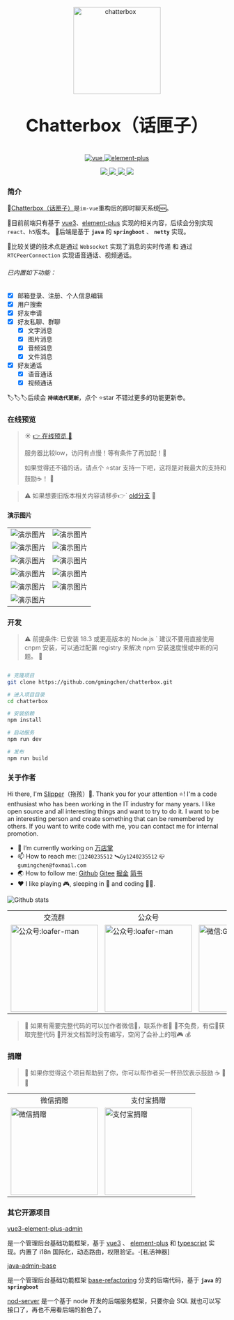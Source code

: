 <p align="center">
  <a href="https://chatterbox.gumingchen.icu">
    <img src="https://chatterbox.gumingchen.icu/resource/static/logo-black.png" alt="chatterbox" width="200px">
  </a>
</p>

<h1>
  <p align="center" style="font-size:40px;font-weight: bold">
    Chatterbox（话匣子）
  </p>
</h1>


<p align="center">
  <a href="https://github.com/vuejs/vue-next">
    <img src="https://img.shields.io/badge/vue-3.x-brightgreen.svg" alt="vue">
  </a>
  <a href="https://github.com/element-plus/element-plus">
    <img src="https://img.shields.io/badge/element--plus-2.x-brightgreen.svg" alt="element-plus">
  </a>
</p>

<p align="center">
  <a href="https://github.com/gmingchen/chatterbox">
    <img src="https://img.shields.io/github/stars/gmingchen/chatterbox.svg?logo=github&color=brightgreen">
  </a>
  <a href="https://github.com/gmingchen/chatterbox">
    <img src="https://img.shields.io/github/forks/gmingchen/chatterbox.svg?logo=github&color=brightgreen">
  </a>
  <a href="https://gitee.com/shychen/chatterbox">
    <img src="https://gitee.com/shychen/chatterbox/badge/star.svg?theme=dark">
  </a>
  <a href="https://gitee.com/shychen/chatterbox">
    <img src="https://gitee.com/shychen/chatterbox/badge/fork.svg?theme=dark">
  </a>
</p>

### 简介 

🎈[Chatterbox（话匣子）](https://github.com/gmingchen/chatterbox)是`im-vue`重构后的即时聊天系统🆕。

🎃目前前端只有基于 [vue3](https://github.com/vuejs/vue-next)、[element-plus](https://github.com/element-plus/element-plus) 实现的相关内容，后续会分别实现 `react`、`h5`版本。
🤿后端是基于 __`java`__ 的 __`springboot`__ 、 __`netty`__  实现。

🔔比较关键的技术点是通过 `Websocket` 实现了消息的实时传递 和 通过 `RTCPeerConnection` 实现语音通话、视频通话。

###### 已内置如下功能：
- [X] 邮箱登录、注册、个人信息编辑
- [X] 用户搜索
- [X] 好友申请
- [X] 好友私聊、群聊
  - [X] 文字消息
  - [X] 图片消息
  - [X] 音频消息
  - [X] 文件消息
- [X] 好友通话
  - [X] 语音通话
  - [X] 视频通话

🏷️🏷️🏷️后续会 __`持续迭代更新`__，点个 ⭐star 不错过更多的功能更新😎。

### 在线预览
> ☀️
> [👉 在线预览 👀](https://chatterbox.gumingchen.icu)
>
> 服务器比较low，访问有点慢！等有条件了再加配！😬
>
> 如果觉得还不错的话，请点个 ⭐star 支持一下吧，这将是对我最大的支持和鼓励☕！
> 🌙

> ⚠️
> 如果想要旧版本相关内容请移步👉` [old分支](https://github.com/gmingchen/chatterbox/tree/old)
> 🛑

#### 演示图片

<table>
  <tr>
    <td><img src="https://chatterbox.gumingchen.icu/resource/demo/login.jpg" title="演示图片" alt="演示图片" /></td>
    <td><img src="https://chatterbox.gumingchen.icu/resource/demo/conversation.jpg" title="演示图片" alt="演示图片" /></td>
  </tr>
  <tr>
    <td><img src="https://chatterbox.gumingchen.icu/resource/demo/message.jpg" title="演示图片" alt="演示图片" /></td>
    <td><img src="https://chatterbox.gumingchen.icu/resource/demo/friend.jpg" title="演示图片" alt="演示图片" /></td>
  </tr>
  <tr>
    <td><img src="https://chatterbox.gumingchen.icu/resource/demo/search.jpg" title="演示图片" alt="演示图片" /></td>
    <td><img src="https://chatterbox.gumingchen.icu/resource/demo/add-friend.jpg" title="演示图片" alt="演示图片" /></td>
  </tr>
  <tr>
    <td><img src="https://chatterbox.gumingchen.icu/resource/demo/call.jpg" title="演示图片" alt="演示图片" /></td>
    <td><img src="https://chatterbox.gumingchen.icu/resource/demo/accept.jpg" title="演示图片" alt="演示图片" /></td>
  </tr>
  <tr>
    <td><img src="https://chatterbox.gumingchen.icu/resource/demo/ing.jpg" title="演示图片" alt="演示图片" /></td>
    <td><img src="https://chatterbox.gumingchen.icu/resource/demo/video.jpg" title="演示图片" alt="演示图片" /></td>
  </tr>
  <tr>
    <td><img src="https://chatterbox.gumingchen.icu/resource/demo/apply.jpg" title="演示图片" alt="演示图片" /></td>
  </tr>
</table>

### 开发
> ⚠️
> 前提条件: 已安装 18.3 或更高版本的 Node.js `
> 建议不要用直接使用 cnpm 安装，可以通过配置 registry 来解决 npm 安装速度慢或中断的问题。
> 🛑
```bash

# 克隆项目
git clone https://github.com/gmingchen/chatterbox.git

# 进入项目目录
cd chatterbox

# 安装依赖
npm install

# 启动服务
npm run dev

# 发布
npm run build
```

### 关于作者
Hi there, I'm [Slipper](https://github.com/gmingchen)（拖孩）👋. Thank you for your attention ⭐!
I'm a code enthusiast who has been working in the IT industry for many years.
I like open source and all interesting things and want to try to do it.
I want to be an interesting person and create something that can be remembered by others.
If you want to write code with me, you can contact me for internal promotion.

- 🔭 I’m currently working on [万店掌](https://www.ovopark.com/)
- 📫 How to reach me: ```🐧1240235512``` ```🛰️Gy1240235512``` ```📪gumingchen@foxmail.com```
- 🌏 How to follow me: [Github](https://github.com/gmingchen) [Gitee](https://gitee.com/shychen) [掘金](https://juejin.cn/user/4103845398710846) [简书](https://www.jianshu.com/u/81a5a02678d3)
- ❤️ I like playing 🎮, sleeping in 🛌 and coding 👨‍💻.

![Github stats](https://github-readme-stats.vercel.app/api?username=gmingchen&show_icons=true&title_color=fff&icon_color=79ff97&text_color=9f9f9f&bg_color=151515&include_all_commits=true&hide=["contribs"])

<table>
  <tr align="center">
    <td>交流群</td>
    <td>公众号</td>
    <td>微信</td>
    <td>QQ</td>
  </tr>
  <tr>
    <td>
      <img src="https://chatterbox.gumingchen.icu/resource/static/chatterbox-wechat-group.png" width="200px" title="公众号" alt="公众号:loafer-man" />
    </td>
    <td>
      <img src="https://admin.gumingchen.icu/file/static/official-account-qr-code.jpg" width="200px" title="公众号" alt="公众号:loafer-man" />
    </td>
    <td>
      <img src="https://chatterbox.gumingchen.icu/resource/static/wechat-qr-code.png" width="200px" title="微信" alt="微信:Gy1240235512" />
    </td>
    <td>
      <img src="https://admin.gumingchen.icu/file/static/qq-qr-code.jpg" width="200px" title="QQ" alt="QQ:1240235512" />
    </td>
  </tr>
</table>

> 🤑
> 如果有需要完整代码的可以加作者微信📨，联系作者👦
> 🎯不免费，有偿💸获取完整代码
> 📃开发文档暂时没有编写，空闲了会补上的哦🎮
> 💰

### 捐赠
>💖
>如果你觉得这个项目帮助到了你，你可以帮作者买一杯热饮表示鼓励 ☕
>🦀🦀

<table>
  <tr align="center">
    <td>微信捐赠</td>
    <td>支付宝捐赠</td>
  </tr>
  <tr>
    <td>
      <img src="https://admin.gumingchen.icu/file/static/wechat-collection-code.jpg" width="200px" title="微信捐赠" alt="微信捐赠" />
    </td>
    <td>
      <img src="https://admin.gumingchen.icu/file/static/ali-collection-code.jpg" width="200px" title="支付宝捐赠" alt="支付宝捐赠" />
    </td>
  </tr>
</table>

### 其它开源项目

[vue3-element-plus-admin](https://github.com/gmingchen/vue3-element-plus-admin)

是一个管理后台基础功能框架，基于 [vue3](https://github.com/vuejs/vue-next) 、 [element-plus](https://github.com/element-plus/element-plus) 和 [typescript](https://github.com/microsoft/TypeScript) 实现。内置了 i18n 国际化，动态路由，权限验证。-[私活神器]

[java-admin-base](https://github.com/gmingchen/java-admin-base)

是一个管理后台基础功能框架 [base-refactoring](https://github.com/gmingchen/vue3-element-plus-admin/tree/base-refactoring) 分支的后端代码，基于 __`java`__ 的 __`springboot`__

[nod-server](https://github.com/gmingchen/node-server)
是一个基于 node 开发的后端服务框架，只要你会 SQL 就也可以写接口了，再也不用看后端的脸色了。
